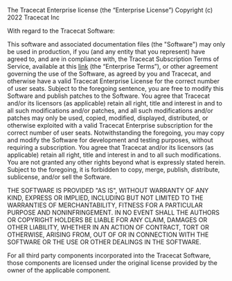 The Tracecat Enterprise license (the “Enterprise License”)
Copyright (c) 2022 Tracecat Inc

With regard to the Tracecat Software:

This software and associated documentation files (the "Software") may only be
used in production, if you (and any entity that you represent) have agreed to,
and are in compliance with, the Tracecat Subscription Terms of Service, available
at this [link](https://docs.google.com/document/d/1aIsoOEJl4WsSMYxqLFvUzh02pfxreVB4eqdZFK-Y0hs/edit?usp=sharing) (the “Enterprise Terms”), or other
agreement governing the use of the Software, as agreed by you and Tracecat,
and otherwise have a valid Tracecat Enterprise License for the
correct number of user seats. Subject to the foregoing sentence, you are free to
modify this Software and publish patches to the Software. You agree that Tracecat
and/or its licensors (as applicable) retain all right, title and interest in and
to all such modifications and/or patches, and all such modifications and/or
patches may only be used, copied, modified, displayed, distributed, or otherwise
exploited with a valid Tracecat Enterprise subscription for the correct
number of user seats. Notwithstanding the foregoing, you may copy and modify
the Software for development and testing purposes, without requiring a
subscription. You agree that Tracecat and/or its licensors (as applicable) retain
all right, title and interest in and to all such modifications. You are not
granted any other rights beyond what is expressly stated herein. Subject to the
foregoing, it is forbidden to copy, merge, publish, distribute, sublicense,
and/or sell the Software.

THE SOFTWARE IS PROVIDED "AS IS", WITHOUT WARRANTY OF ANY KIND, EXPRESS OR
IMPLIED, INCLUDING BUT NOT LIMITED TO THE WARRANTIES OF MERCHANTABILITY,
FITNESS FOR A PARTICULAR PURPOSE AND NONINFRINGEMENT. IN NO EVENT SHALL THE
AUTHORS OR COPYRIGHT HOLDERS BE LIABLE FOR ANY CLAIM, DAMAGES OR OTHER
LIABILITY, WHETHER IN AN ACTION OF CONTRACT, TORT OR OTHERWISE, ARISING FROM,
OUT OF OR IN CONNECTION WITH THE SOFTWARE OR THE USE OR OTHER DEALINGS IN THE
SOFTWARE.

For all third party components incorporated into the Tracecat Software, those
components are licensed under the original license provided by the owner of the
applicable component.
